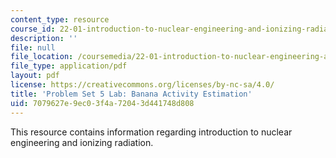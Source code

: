 ```yaml
---
content_type: resource
course_id: 22-01-introduction-to-nuclear-engineering-and-ionizing-radiation-fall-2015
description: ''
file: null
file_location: /coursemedia/22-01-introduction-to-nuclear-engineering-and-ionizing-radiation-fall-2015/7079627e9ec03f4a72043d441748d808_MIT22_01F15_ps5_lab.pdf
file_type: application/pdf
layout: pdf
license: https://creativecommons.org/licenses/by-nc-sa/4.0/
title: 'Problem Set 5 Lab: Banana Activity Estimation'
uid: 7079627e-9ec0-3f4a-7204-3d441748d808
---
```

This resource contains information regarding introduction to nuclear engineering and ionizing radiation.